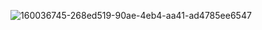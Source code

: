 ![160036745-268ed519-90ae-4eb4-aa41-ad4785ee6547](https://github.com/Shollytak/Html-Css/assets/117774236/09fa5181-a559-4c79-9d75-d133043b77c2)
